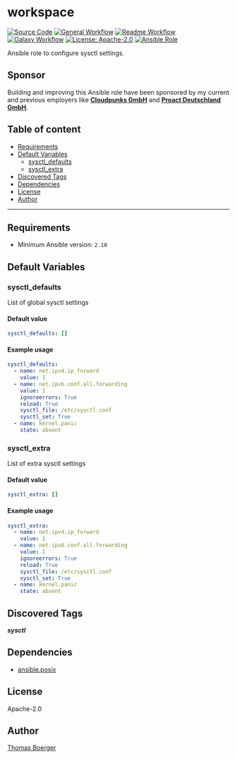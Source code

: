 # workspace

[![Source Code](https://img.shields.io/badge/github-source%20code-blue?logo=github&logoColor=white)](https://github.com/rolehippie/sysctl)
[![General Workflow](https://github.com/rolehippie/sysctl/actions/workflows/general.yml/badge.svg)](https://github.com/rolehippie/sysctl/actions/workflows/general.yml)
[![Readme Workflow](https://github.com/rolehippie/sysctl/actions/workflows/docs.yml/badge.svg)](https://github.com/rolehippie/sysctl/actions/workflows/docs.yml)
[![Galaxy Workflow](https://github.com/rolehippie/sysctl/actions/workflows/galaxy.yml/badge.svg)](https://github.com/rolehippie/sysctl/actions/workflows/galaxy.yml)
[![License: Apache-2.0](https://img.shields.io/github/license/rolehippie/sysctl)](https://github.com/rolehippie/sysctl/blob/master/LICENSE)
[![Ansible Role](https://img.shields.io/badge/role-rolehippie.sysctl-blue)](https://galaxy.ansible.com/rolehippie/sysctl)

Ansible role to configure sysctl settings.

## Sponsor

Building and improving this Ansible role have been sponsored by my current and previous employers like **[Cloudpunks GmbH](https://cloudpunks.de)** and **[Proact Deutschland GmbH](https://www.proact.eu)**.

## Table of content

- [Requirements](#requirements)
- [Default Variables](#default-variables)
  - [sysctl_defaults](#sysctl_defaults)
  - [sysctl_extra](#sysctl_extra)
- [Discovered Tags](#discovered-tags)
- [Dependencies](#dependencies)
- [License](#license)
- [Author](#author)

---

## Requirements

- Minimum Ansible version: `2.10`

## Default Variables

### sysctl_defaults

List of global sysctl settings

#### Default value

```YAML
sysctl_defaults: []
```

#### Example usage

```YAML
sysctl_defaults:
  - name: net.ipv4.ip_forward
    value: 1
  - name: net.ipv6.conf.all.forwarding
    value: 1
    ignoreerrors: True
    reload: True
    sysctl_file: /etc/sysctl.conf
    sysctl_set: True
  - name: kernel.panic
    state: absent
```

### sysctl_extra

List of extra sysctl settings

#### Default value

```YAML
sysctl_extra: []
```

#### Example usage

```YAML
sysctl_extra:
  - name: net.ipv4.ip_forward
    value: 1
  - name: net.ipv6.conf.all.forwarding
    value: 1
    ignoreerrors: True
    reload: True
    sysctl_file: /etc/sysctl.conf
    sysctl_set: True
  - name: kernel.panic
    state: absent
```

## Discovered Tags

**_sysctl_**

## Dependencies

- [ansible.posix](https://github.com/ansible-collections/ansible.posix)

## License

Apache-2.0

## Author

[Thomas Boerger](https://github.com/tboerger)
